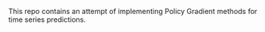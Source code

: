 This repo contains an attempt of implementing Policy Gradient methods for time series predictions. 
